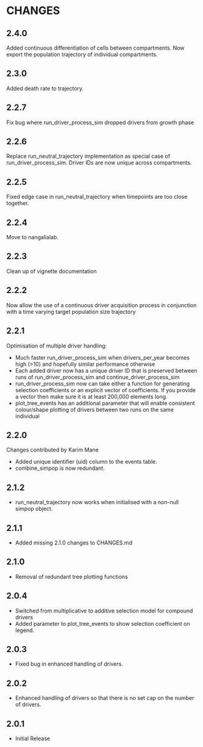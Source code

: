 # CHANGES
## 2.4.0
Added continuous differentiation of cells between compartments.
Now export the population trajectory of individual compartments.
## 2.3.0
Added death rate to trajectory.
## 2.2.7
Fix bug where run_driver_process_sim dropped drivers from growth phase
## 2.2.6
Replace run_neutral_trajectory implementation as special case of run_driver_process_sim. Driver IDs are now unique across compartments.

## 2.2.5
Fixed edge case in run_neutral_trajectory when timepoints are too close together.
## 2.2.4
Move to nangalialab.
## 2.2.3
Clean up of vignette documentation
## 2.2.2
Now allow the use of a continuous driver acquisition process in conjunction with a time varying target population size trajectory
## 2.2.1
Optimisation of multiple driver handling: 
* Much faster run_driver_process_sim when drivers_per_year becomes high (>10)  and hopefully similar performance otherwise
* Each added driver now has a unique driver ID that is preserved between runs of run_driver_process_sim and continue_driver_process_sim
* run_driver_process_sim now can take either a function for generating selection coefficients or an explicit vector of coefficients.  If you provide a vector then make sure it is at least 200,000 elements long.
* plot_tree_events has an additional parameter that will enable consistent colour/shape plotting of drivers between two runs on the same individual

## 2.2.0

Changes contributed by Karim Mane

* Added unique identifier (uid) column to the events table. 
* combine_simpop is now redundant.

## 2.1.2

* run_neutral_trajectory now works when initialised with a non-null simpop object.

## 2.1.1

* Added missing 2.1.0  changes to CHANGES.md

## 2.1.0

* Removal of redundant tree plotting functions

## 2.0.4

* Switched from multiplicative to additive selection model for compound drivers
* Added parameter to plot_tree_events to show selection coefficient on legend.

## 2.0.3

* Fixed bug in enhanced handling of drivers.

## 2.0.2

* Enhanced handling of drivers so that there is no set cap on the number of drivers.

## 2.0.1

* Initial Release
